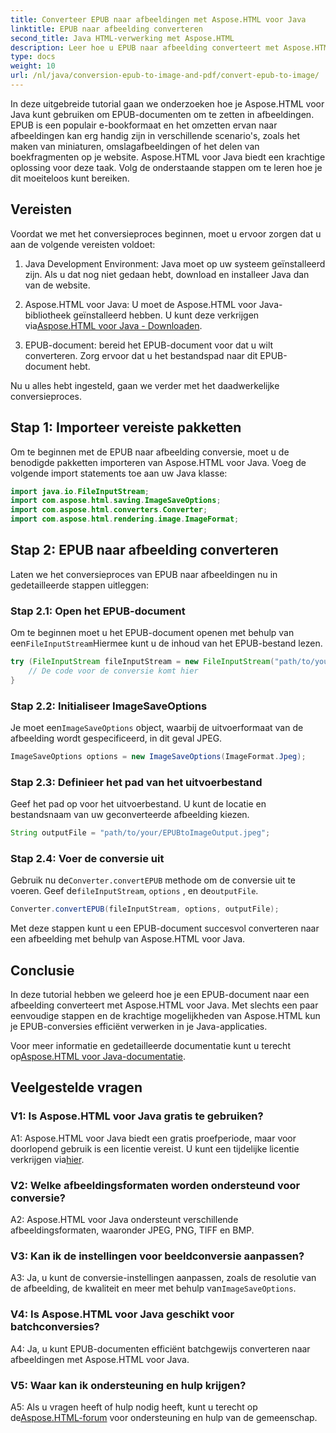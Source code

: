 ```yaml
---
title: Converteer EPUB naar afbeeldingen met Aspose.HTML voor Java
linktitle: EPUB naar afbeelding converteren
second_title: Java HTML-verwerking met Aspose.HTML
description: Leer hoe u EPUB naar afbeelding converteert met Aspose.HTML voor Java. Een eenvoudige, stapsgewijze handleiding voor efficiënte conversies.
type: docs
weight: 10
url: /nl/java/conversion-epub-to-image-and-pdf/convert-epub-to-image/
---
```

In deze uitgebreide tutorial gaan we onderzoeken hoe je Aspose.HTML voor Java kunt gebruiken om EPUB-documenten om te zetten in afbeeldingen. EPUB is een populair e-bookformaat en het omzetten ervan naar afbeeldingen kan erg handig zijn in verschillende scenario's, zoals het maken van miniaturen, omslagafbeeldingen of het delen van boekfragmenten op je website. Aspose.HTML voor Java biedt een krachtige oplossing voor deze taak. Volg de onderstaande stappen om te leren hoe je dit moeiteloos kunt bereiken.

## Vereisten

Voordat we met het conversieproces beginnen, moet u ervoor zorgen dat u aan de volgende vereisten voldoet:

1. Java Development Environment: Java moet op uw systeem geïnstalleerd zijn. Als u dat nog niet gedaan hebt, download en installeer Java dan van de website.

2.  Aspose.HTML voor Java: U moet de Aspose.HTML voor Java-bibliotheek geïnstalleerd hebben. U kunt deze verkrijgen via[Aspose.HTML voor Java - Downloaden](https://releases.aspose.com/html/java/).

3. EPUB-document: bereid het EPUB-document voor dat u wilt converteren. Zorg ervoor dat u het bestandspad naar dit EPUB-document hebt.

Nu u alles hebt ingesteld, gaan we verder met het daadwerkelijke conversieproces.

## Stap 1: Importeer vereiste pakketten

Om te beginnen met de EPUB naar afbeelding conversie, moet u de benodigde pakketten importeren van Aspose.HTML voor Java. Voeg de volgende import statements toe aan uw Java klasse:

```java
import java.io.FileInputStream;
import com.aspose.html.saving.ImageSaveOptions;
import com.aspose.html.converters.Converter;
import com.aspose.html.rendering.image.ImageFormat;
```

## Stap 2: EPUB naar afbeelding converteren

Laten we het conversieproces van EPUB naar afbeeldingen nu in gedetailleerde stappen uitleggen:

### Stap 2.1: Open het EPUB-document

 Om te beginnen moet u het EPUB-document openen met behulp van een`FileInputStream`Hiermee kunt u de inhoud van het EPUB-bestand lezen.

```java
try (FileInputStream fileInputStream = new FileInputStream("path/to/your/input.epub")) {
    // De code voor de conversie komt hier
}
```

### Stap 2.2: Initialiseer ImageSaveOptions

 Je moet een`ImageSaveOptions` object, waarbij de uitvoerformaat van de afbeelding wordt gespecificeerd, in dit geval JPEG.

```java
ImageSaveOptions options = new ImageSaveOptions(ImageFormat.Jpeg);
```

### Stap 2.3: Definieer het pad van het uitvoerbestand

Geef het pad op voor het uitvoerbestand. U kunt de locatie en bestandsnaam van uw geconverteerde afbeelding kiezen.

```java
String outputFile = "path/to/your/EPUBtoImageOutput.jpeg";
```

### Stap 2.4: Voer de conversie uit

 Gebruik nu de`Converter.convertEPUB` methode om de conversie uit te voeren. Geef de`fileInputStream`, `options` , en de`outputFile`.

```java
Converter.convertEPUB(fileInputStream, options, outputFile);
```

Met deze stappen kunt u een EPUB-document succesvol converteren naar een afbeelding met behulp van Aspose.HTML voor Java.

## Conclusie

In deze tutorial hebben we geleerd hoe je een EPUB-document naar een afbeelding converteert met Aspose.HTML voor Java. Met slechts een paar eenvoudige stappen en de krachtige mogelijkheden van Aspose.HTML kun je EPUB-conversies efficiënt verwerken in je Java-applicaties.

 Voor meer informatie en gedetailleerde documentatie kunt u terecht op[Aspose.HTML voor Java-documentatie](https://reference.aspose.com/html/java/).

## Veelgestelde vragen

### V1: Is Aspose.HTML voor Java gratis te gebruiken?

 A1: Aspose.HTML voor Java biedt een gratis proefperiode, maar voor doorlopend gebruik is een licentie vereist. U kunt een tijdelijke licentie verkrijgen via[hier](https://purchase.aspose.com/temporary-license/).

### V2: Welke afbeeldingsformaten worden ondersteund voor conversie?

A2: Aspose.HTML voor Java ondersteunt verschillende afbeeldingsformaten, waaronder JPEG, PNG, TIFF en BMP.

### V3: Kan ik de instellingen voor beeldconversie aanpassen?

 A3: Ja, u kunt de conversie-instellingen aanpassen, zoals de resolutie van de afbeelding, de kwaliteit en meer met behulp van`ImageSaveOptions`.

### V4: Is Aspose.HTML voor Java geschikt voor batchconversies?

A4: Ja, u kunt EPUB-documenten efficiënt batchgewijs converteren naar afbeeldingen met Aspose.HTML voor Java.

### V5: Waar kan ik ondersteuning en hulp krijgen?

 A5: Als u vragen heeft of hulp nodig heeft, kunt u terecht op de[Aspose.HTML-forum](https://forum.aspose.com/) voor ondersteuning en hulp van de gemeenschap.